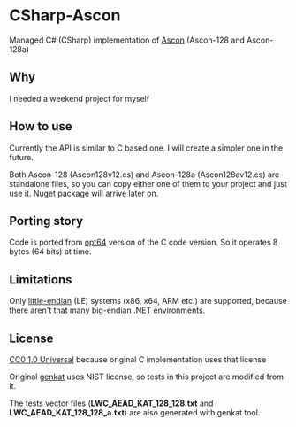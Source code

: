 # CSharp-Ascon

Managed C# (CSharp) implementation of [Ascon](https://ascon.iaik.tugraz.at/index.html) (Ascon-128 and Ascon-128a)

## Why

I needed a weekend project for myself

## How to use

Currently the API is similar to C based one. I will create a simpler one in the future.

Both Ascon-128 (Ascon128v12.cs) and Ascon-128a (Ascon128av12.cs) are standalone files, so you can copy either one of them to your project and just use it. Nuget package will arrive later on.

## Porting story

Code is ported from [opt64](https://github.com/ascon/ascon-c/tree/main/crypto_aead/ascon128v12/opt64) version of the C code version. So it operates 8 bytes (64 bits) at time.

## Limitations

Only [little-endian](https://en.wikipedia.org/wiki/Endianness) (LE) systems (x86, x64, ARM etc.) are supported, because there aren't that many big-endian .NET environments.

## License

[CC0 1.0 Universal](LICENSE) because original C implementation uses that license

Original [genkat](https://github.com/ascon/ascon-c/blob/main/tests/genkat_aead.c) uses NIST license, so tests in this project are modified from it. 

The tests vector files (**LWC_AEAD_KAT_128_128.txt** and **LWC_AEAD_KAT_128_128_a.txt**) are also generated with genkat tool.
